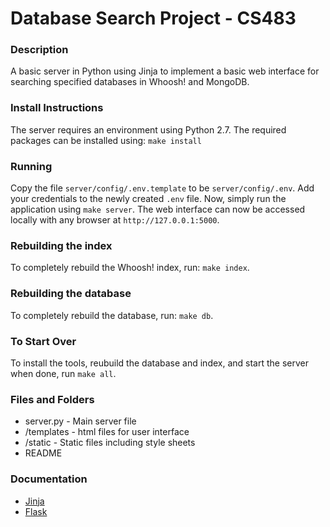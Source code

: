 # Database Search Project - CS483

### Description
A basic server in Python using Jinja to implement a basic web interface for searching specified databases in Whoosh! and MongoDB.


### Install Instructions
The server requires an environment using Python 2.7. The required packages can be installed using:
`make install`

### Running

Copy the file `server/config/.env.template` to be  `server/config/.env`. Add your credentials to the newly created `.env` file.
Now, simply run the application using `make server`. The web interface can now be accessed locally with any browser
at `http://127.0.0.1:5000`.

### Rebuilding the index

To completely rebuild the Whoosh! index, run: `make index`.

### Rebuilding the database

To completely rebuild the database, run: `make db`.

### To Start Over

To install the tools, reubuild the database and index, and start the server when done, run `make all`.


### Files and Folders
* server.py - Main server file
* /templates - html files for user interface
* /static - Static files including style sheets
* README

### Documentation
* [Jinja](http://jinja.pocoo.org/docs/2.9/)
* [Flask](http://flask.pocoo.org/)
